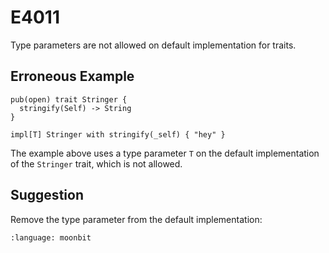 # E4011

Type parameters are not allowed on default implementation for traits.

## Erroneous Example

```moonbit
pub(open) trait Stringer {
  stringify(Self) -> String
}

impl[T] Stringer with stringify(_self) { "hey" }
```

The example above uses a type parameter `T` on the default implementation
of the `Stringer` trait, which is not allowed.

## Suggestion

Remove the type parameter from the default implementation:

```{literalinclude} /sources/error_codes/E4011_fixed/top.mbt
:language: moonbit
```
